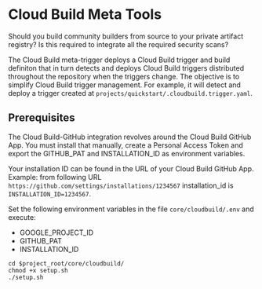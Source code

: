 # Cloud Build Meta Tools

Should you build community builders from source to your private artifact 
registry? Is this required to integrate all the required security scans?

The Cloud Build meta-trigger deploys a Cloud Build trigger and build definiton 
that in turn detects and deploys Cloud Build triggers distributed throughout the 
repository when the triggers change. The objective is to simplify Cloud Build 
trigger management. For example, it will detect and deploy a trigger created at 
`projects/quickstart/.cloudbuild.trigger.yaml`.

## Prerequisites

The Cloud Build-GitHub integration revolves around the Cloud Build GitHub App.
You must install that manually, create a Personal Access Token and export the
GITHUB_PAT and INSTALLATION_ID as environment variables.

Your installation ID can be found in the URL of your Cloud Build GitHub App. 
Example: from following URL `https://github.com/settings/installations/1234567`
installation_id is `INSTALLATION_ID=1234567`.

Set the following environment variables in the file `core/cloudbuild/.env` and 
execute:

- GOOGLE_PROJECT_ID
- GITHUB_PAT
- INSTALLATION_ID

```shell
cd $project_root/core/cloudbuild/
chmod +x setup.sh
./setup.sh

```
